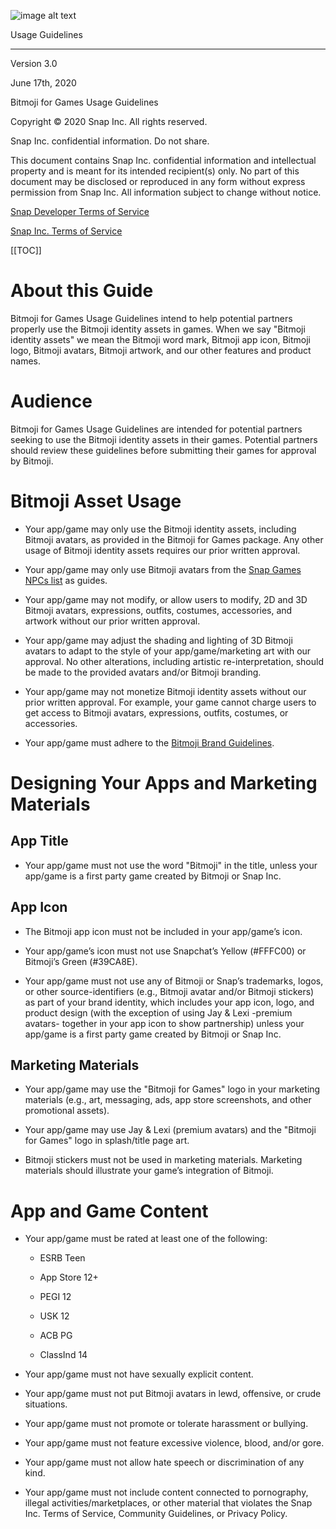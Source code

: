 ![image alt text](image_0.png)

Usage Guidelines

* * *


Version 3.0

June 17th, 2020

Bitmoji for Games Usage Guidelines

Copyright © 2020 Snap Inc. All rights reserved. 

Snap Inc. confidential information. Do not share.

This document contains Snap Inc. confidential information and intellectual property and is meant for its intended recipient(s) only. No part of this document may be disclosed or reproduced in any form without express permission from Snap Inc. All information subject to change without notice.

[Snap Developer Terms of Service](https://kit.snapchat.com/portal/eula?viewOnly=true)

[Snap Inc. Terms of Service](https://www.bitmoji.com/support/terms.html)

[[TOC]]

# About this Guide

Bitmoji for Games Usage Guidelines intend to help potential partners properly use the Bitmoji identity assets in games. When we say "Bitmoji identity assets" we mean the Bitmoji word mark, Bitmoji app icon, Bitmoji logo, Bitmoji avatars, Bitmoji artwork, and our other features and product names. 

# Audience

Bitmoji for Games Usage Guidelines are intended for potential partners seeking to use the Bitmoji identity assets in their games. Potential partners should review these guidelines before submitting their games for approval by Bitmoji.

# Bitmoji Asset Usage

* Your app/game may only use the Bitmoji identity assets, including Bitmoji avatars, as provided in the Bitmoji for Games package. Any other usage of Bitmoji identity assets requires our prior written approval.

* Your app/game may only use Bitmoji avatars from the [Snap Games NPCs list](https://docs.google.com/spreadsheets/d/1y9O2RZpPE2Lf_f5gek7F0C38SYXrtGObKk6oSxlMRFI/edit?usp=sharing) as guides.

* Your app/game may not modify, or allow users to modify, 2D and 3D Bitmoji avatars, expressions, outfits, costumes, accessories, and artwork without our prior written approval.

* Your app/game may adjust the shading and lighting of 3D Bitmoji avatars to adapt to the style of your app/game/marketing art with our approval. No other alterations, including artistic re-interpretation, should be made to the provided avatars and/or Bitmoji branding. 

* Your app/game may not monetize Bitmoji identity assets without our prior written approval. For example, your game cannot charge users to get access to Bitmoji avatars, expressions, outfits, costumes, or accessories.

* Your app/game must adhere to the [Bitmoji Brand Guidelines](https://www.bitmoji.com/brand_guidelines.pdf). 

# Designing Your Apps and Marketing Materials

## App Title 

* Your app/game must not use the word "Bitmoji" in the title, unless your app/game is a first party game created by Bitmoji or Snap Inc.

## App Icon 

* The Bitmoji app icon must not be included in your app/game’s icon.

* Your app/game’s icon must not use Snapchat’s Yellow (#FFFC00) or Bitmoji’s Green (#39CA8E).

* Your app/game must not use any of Bitmoji or Snap’s trademarks, logos, or other source-identifiers (e.g., Bitmoji avatar and/or Bitmoji stickers) as part of your brand identity, which includes your app icon, logo, and product design (with the exception of using Jay & Lexi -premium avatars- together in your app icon to show partnership) unless your app/game is a first party game created by Bitmoji or Snap Inc.

## Marketing Materials

* Your app/game may use the "Bitmoji for Games" logo in your marketing materials (e.g., art, messaging, ads, app store screenshots, and other promotional assets). 

* Your app/game may use Jay & Lexi (premium avatars) and the "Bitmoji for Games" logo in splash/title page art.

* Bitmoji stickers must not be used in marketing materials. Marketing materials should illustrate your game’s integration of Bitmoji.

# App and Game Content

* Your app/game must be rated at least one of the following: 

    * ESRB Teen

    * App Store 12+

    * PEGI 12

    * USK 12

    * ACB PG

    * ClassInd 14 

* Your app/game must not have sexually explicit content.

* Your app/game must not put Bitmoji avatars in lewd, offensive, or crude situations.

* Your app/game must not promote or tolerate harassment or bullying.

* Your app/game must not feature excessive violence, blood, and/or gore. 

* Your app/game must not allow hate speech or discrimination of any kind.

* Your app/game must not include content connected to pornography, illegal activities/marketplaces, or other material that violates the Snap Inc. Terms of Service, Community Guidelines, or Privacy Policy.

